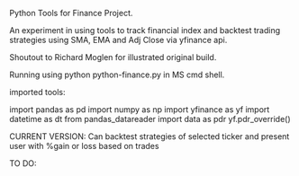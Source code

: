 Python Tools for Finance Project.

An experiment in using tools to track financial index and backtest trading strategies using SMA, EMA and Adj Close via yfinance api.

Shoutout to Richard Moglen for illustrated original build.

Running using python python-finance.py in MS cmd shell.


imported tools:

import pandas as pd
import numpy as np
import yfinance as yf
import datetime as dt
from pandas_datareader import data as pdr
yf.pdr_override()

CURRENT VERSION:
Can backtest strategies of selected ticker and present user with %gain or loss based on trades

TO DO:
